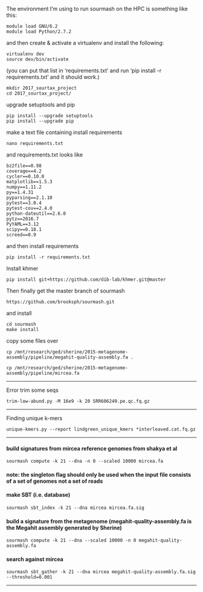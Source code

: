 


The environment I’m using to run sourmash on the HPC is something like this:

	module load GNU/6.2
	module load Python/2.7.2	

and then create & activate a virtualenv and install the following:
	
	virtualenv dev
	source dev/bin/activate
	
(you can put that list in ‘requirements.txt’ and run ‘pip install -r 
requirements.txt’ and it should work.)
	
	mkdir 2017_sourtax_project
	cd 2017_sourtax_project/

upgrade setuptools and pip 

	pip install --upgrade setuptools
	pip install --upgrade pip

make a text file containing install requirements
 
	nano requirements.txt
	
	
and requirements.txt looks like 
	
	bz2file==0.98
	coverage==4.2
	cycler==0.10.0
	matplotlib==1.5.3
	numpy==1.11.2
	py==1.4.31
	pyparsing==2.1.10
	pytest==3.0.4
	pytest-cov==2.4.0
	python-dateutil==2.6.0
	pytz==2016.7
	PyYAML==3.12
	scipy==0.18.1
	screed==0.9
	
and then install requirements
	
	pip install -r requirements.txt
	
Install khmer

	pip install git+https://github.com/dib-lab/khmer.git@master

	
Then finally get the master branch of sourmash 
	
	https://github.com/brooksph/sourmash.git	
	
and install
	
	cd sourmash 
	make install 
			
copy some files over 

	cp /mnt/research/ged/sherine/2015-metagenome-assembly/pipeline/megahit-quality-assembly.fa .

	cp /mnt/research/ged/sherine/2015-metagenome-assembly/pipeline/mircea.fa
	
	
-----------------------------------------------------------------------------

Error trim some seqs 

	trim-low-abund.py -M 16e9 -k 20 SRR606249.pe.qc.fq.gz

-----------------------------------------------------------------------------

Finding unique k-mers 

	unique-kmers.py --report lindgreen_unique_kmers *interleaved.cat.fq.gz
	
-----------------------------------------------------------------------------	

#### build signatures from mircea reference genomes from shakya et al 
	sourmash compute -k 21 --dna -n 0 --scaled 10000 mircea.fa
	
#### note: the singleton flag should only be used when the input file consists of a set of genomes not a set of reads

#### make SBT (i.e. database)
	sourmash sbt_index -k 21 --dna mircea mircea.fa.sig

#### build a signature from the metagenome (megahit-quality-assembly.fa is the Megahit assembly generated by Sherine)
	sourmash compute -k 21 --dna --scaled 10000 -n 0 megahit-quality-assembly.fa

#### search against mircea
	sourmash sbt_gather -k 21 --dna mircea megahit-quality-assembly.fa.sig --threshold=0.001

------------------------------------------------------------------------------
